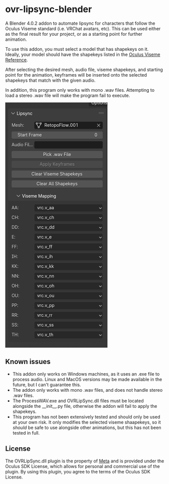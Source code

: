 # ovr-lipsync-blender
A Blender 4.0.2 addon to automate lipsync for characters that follow the Oculus Viseme standard (i.e. VRChat avatars, etc).
This can be used either as the final result for your project, or as a starting point for further animation.

To use this addon, you must select a model that has shapekeys on it. Ideally, your model should have the shapekeys listed in the [Oculus Viseme Reference](https://developer.oculus.com/documentation/native/audio-ovrlipsync-viseme-reference/).

After selecting the desired mesh, audio file, viseme shapekeys, and starting point for the animation, keyframes will be inserted onto the selected shapekeys that match with the given audio.

In addition, this program only works with mono .wav files. Attempting to load a stereo .wav file will make the program fail to execute.

<img src="https://github.com/N1nDr0id/ovr-lipsync-blender/blob/main/docs/addon_preview.png?raw=true" alt="An example image of the lipsync addon, showing off the various features">

## Known issues
<ul>
  <li>This addon only works on Windows machines, as it uses an .exe file to process audio. Linux and MacOS versions may be made available in the future, but I can't guarantee this.</li>
  <li>The addon only works with mono .wav files, and does not handle stereo .wav files.</li>
  <li>The ProcessWAV.exe and OVRLipSync.dll files must be located alongside the __init__.py file, otherwise the addon will fail to apply the shapekeys.</li>
  <li>This program has not been extensively tested and should only be used at your own risk. It only modifies the selected viseme shaapekeys, so it <em>should</em> be safe to use alongside other animations, but this has not been tested in full.</li>
</ul>

## License
The OVRLipSync.dll plugin is the property of [Meta](https://about.meta.com/) and is provided under the Oculus SDK License, which allows for personal and commercial use of the plugin. By using this plugin, you agree to the terms of the Oculus SDK License.
